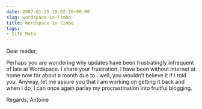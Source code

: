 ```yaml
---
date: 2007-01-25 19:02:18+00:00
slug: wordspace-in-limbo
title: Wordspace in limbo
tags:
- Site Meta
---
```


Dear reader,

Perhaps you are wondering why updates have been frustratingly infrequent of late at Wordspace. I share your frustration. I have been without internet at home now for about a month due to…well, you wouldn’t believe it if I told you. Anyway, let me assure you that I am working on getting it back and when I do, I can once again parlay my procrastination into fruitful blogging.

Regards,
Antoine
